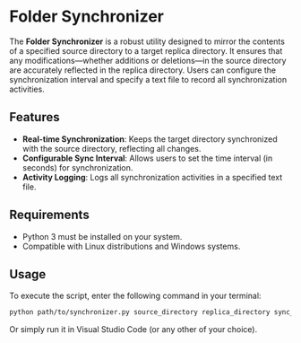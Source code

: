 
# Folder Synchronizer

The **Folder Synchronizer** is a robust utility designed to mirror the contents of a specified source directory to a target replica directory. It ensures that any modifications—whether additions or deletions—in the source directory are accurately reflected in the replica directory. Users can configure the synchronization interval and specify a text file to record all synchronization activities.

## Features

- **Real-time Synchronization**: Keeps the target directory synchronized with the source directory, reflecting all changes.
- **Configurable Sync Interval**: Allows users to set the time interval (in seconds) for synchronization.
- **Activity Logging**: Logs all synchronization activities in a specified text file.

## Requirements

- Python 3 must be installed on your system.
- Compatible with Linux distributions and Windows systems.

## Usage

To execute the script, enter the following command in your terminal:

```bash
python path/to/synchronizer.py source_directory replica_directory sync_interval log_file

```

Or simply run it in Visual Studio Code (or any other of your choice).
